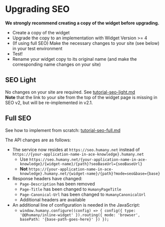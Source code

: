# Upgrading SEO

**We strongly recommend creating a copy of the widget before upgrading.**
* Create a copy of the widget
* Upgrade the copy to an implementation with Widget Version >= 4
* (If using full SEO) Make the necessary changes to your site (see below) in your test environment
* Test!
* Rename your widget copy to its original name (and make the corresponding name changes on your site)

## SEO Light
No changes on your site are required. See [tutorial-seo-light.md](tutorial-seo-light.md)  
**Note** that the link to your site from the top of the widget page is missing in SEO v2, but will be re-implemented in v2.1.

## Full SEO
See how to implement from scratch: [tutorial-seo-full.md](tutorial-seo-full.md)  

The API changes are as follows:
* The service now resides at `https://seo.humany.net` instead of `https://{your-application-name-in-ace-knowledge}.humany.net`
  * Use `https://seo.humany.net/{your-application-name-in-ace-knowledge}/{widget-name}/{path}?seoBaseUrl={seoBaseUrl}`
  * **Not** `https://{your-application-name-in-ace-knowledge}.humany.net/{widget-name}/{path}?mode=seo&base={base}`
* Response headers have changed:
  * `Page-Description` has been removed
  * `Page-Title` has been changed to `HumanyPageTitle`
  * `Page-Canonical-Url` has been changed to `HumanyCanonicalUrl`
  * Additional headers are available
* An additional line of configuration is needed in the JavaScript:
  * `window.humany.configure((config) => { config({ type: '@@humany/inline-widget' }).routing({ mode: 'browser', basePath: '{base-path-goes-here}' }) });`